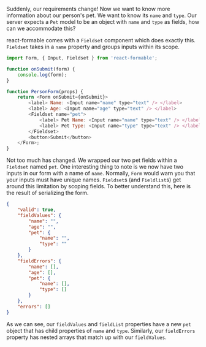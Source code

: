 Suddenly, our requirements change! Now we want to know more information about our person's pet. We want to know its `name` and `type`. Our server expects a `Pet` model to be an object with `name` and `type` as fields, how can we accommodate this?

react-formable comes with a `Fieldset` component which does exactly this. `Fieldset` takes in a `name` property and groups inputs within its scope.

```js
import Form, { Input, Fieldset } from 'react-formable';

function onSubmit(form) {
	console.log(form);
}

function PersonForm(props) {
	return <Form onSubmit={onSubmit}>
		<label> Name: <Input name="name" type="text" /> </label>
		<label> Age: <Input name="age" type="text" /> </label>
		<Fieldset name="pet">
			<label> Pet Name: <Input name="name" type="text" /> </label>
			<label> Pet Type: <Input name="type" type="text" /> </label>
		</Fieldset>
		<button>Submit</button>
	</Form>;
}
```

Not too much has changed. We wrapped our two pet fields within a `Fieldset` named `pet`. One interesting thing to note is we now have two inputs in our form with a name of `name`. Normally, `Form` would warn you that your inputs must have unique names. `Fieldset`s (and `Fieldlist`s) get around this limitation by scoping fields. To better understand this, here is the result of serializing the form.

```json
{
	"valid": true,
	"fieldValues": {
		"name": "",
		"age": "",
		"pet": {
			"name": "",
			"type": ""
		}
	},
	"fieldErrors": {
		"name": [],
		"age": [],
		"pet": {
			"name": [],
			"type": []
		}
	},
	"errors": []
}
```

As we can see, our `fieldValues` and `fieldList` properties have a new `pet` object that has child properties of `name` and `type`. Similarly, our `fieldErrors` property has nested arrays that match up with our `fieldValues`.
